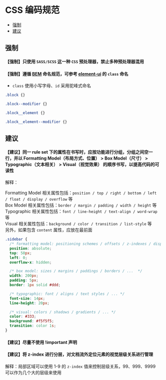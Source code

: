 
# CSS 编码规范

<!-- TOC -->

- [强制](#强制)
- [建议](#建议)

<!-- /TOC -->

## 强制

#### 【强制】只使用 `SASS/SCSS` 这一种 `CSS` 预处理器，禁止多种预处理器混用

#### 【强制】遵循 [BEM](http://getbem.com/) 命名规范，可参考 [element-ui](https://element.eleme.cn/#/zh-CN/component/installation) 的 `class` 命名

- `class` 使用小写字母、`id` 采用驼峰式命名

```scss
.block {}

.block--modifier {}

.block__element {}

.block__element--modifier {}
```

## 建议

#### 【建议】同一 rule set 下的属性在书写时，应按功能进行分组，分组之间空一行，并以 Formatting Model（布局方式、位置） > Box Model（尺寸） > Typographic（文本相关） > Visual（视觉效果） 的顺序书写，以提高代码的可读性

解释：

Formatting Model 相关属性包括：`position / top / right / bottom / left / float / display / overflow` 等  
Box Model 相关属性包括：`border / margin / padding / width / height` 等  
Typographic 相关属性包括：`font / line-height / text-align / word-wrap` 等  
Visual 相关属性包括：`background / color / transition / list-style` 等  
另外，如果包含 `content` 属性，应放在最前面

```scss
.sidebar {
  /* formatting model: positioning schemes / offsets / z-indexes / display / ...  */
  position: absolute;
  top: 50px;
  left: 0;
  overflow-x: hidden;

  /* box model: sizes / margins / paddings / borders / ...  */
  width: 200px;
  padding: 5px;
  border: 1px solid #ddd;

  /* typographic: font / aligns / text styles / ... */
  font-size: 14px;
  line-height: 20px;

  /* visual: colors / shadows / gradients / ... */
  color: #333;
  background: #f5f5f5;
  transition: color 1s;
}
```

#### 【建议】尽量不使用 !important 声明

#### 【建议】将 z-index 进行分层，对文档流外定位元素的视觉层级关系进行管理

解释：局部区域可以使用 1-9 的 `z-index` 值来控制层级关系，99、999、9999 可以作为几个大的层级来使用
